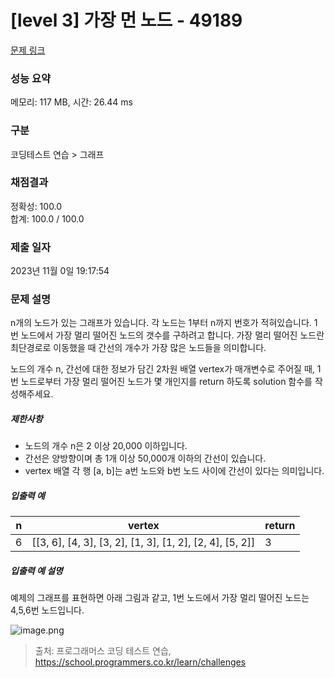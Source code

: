 # [level 3] 가장 먼 노드 - 49189 

[문제 링크](https://school.programmers.co.kr/learn/courses/30/lessons/49189) 

### 성능 요약

메모리: 117 MB, 시간: 26.44 ms

### 구분

코딩테스트 연습 > 그래프

### 채점결과

정확성: 100.0<br/>합계: 100.0 / 100.0

### 제출 일자

2023년 11월 0일 19:17:54

### 문제 설명

<p>n개의 노드가 있는 그래프가 있습니다. 각 노드는 1부터 n까지 번호가 적혀있습니다. 1번 노드에서 가장 멀리 떨어진 노드의 갯수를 구하려고 합니다. 가장 멀리 떨어진 노드란 최단경로로 이동했을 때 간선의 개수가 가장 많은 노드들을 의미합니다.</p>

<p>노드의 개수 n, 간선에 대한 정보가 담긴 2차원 배열 vertex가 매개변수로 주어질 때, 1번 노드로부터 가장 멀리 떨어진 노드가 몇 개인지를 return 하도록 solution 함수를 작성해주세요.</p>

<h5>제한사항</h5>

<ul>
<li>노드의 개수 n은 2 이상 20,000 이하입니다.</li>
<li>간선은 양방향이며 총 1개 이상 50,000개 이하의 간선이 있습니다.</li>
<li>vertex 배열 각 행 [a, b]는 a번 노드와 b번 노드 사이에 간선이 있다는 의미입니다.</li>
</ul>

<h5>입출력 예</h5>
<table class="table">
        <thead><tr>
<th>n</th>
<th>vertex</th>
<th>return</th>
</tr>
</thead>
        <tbody><tr>
<td>6</td>
<td>[[3, 6], [4, 3], [3, 2], [1, 3], [1, 2], [2, 4], [5, 2]]</td>
<td>3</td>
</tr>
</tbody>
      </table>
<h5>입출력 예 설명</h5>

<p>예제의 그래프를 표현하면 아래 그림과 같고, 1번 노드에서 가장 멀리 떨어진 노드는 4,5,6번 노드입니다.</p>

<p><img src="https://grepp-programmers.s3.amazonaws.com/files/ybm/fadbae38bb/dec85ab5-0273-47b3-ba73-fc0b5f6be28a.png" title="" alt="image.png"></p>


> 출처: 프로그래머스 코딩 테스트 연습, https://school.programmers.co.kr/learn/challenges